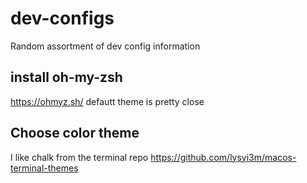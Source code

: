 # dev-configs
Random assortment of dev config information

## install oh-my-zsh
https://ohmyz.sh/
defautt theme is pretty close

## Choose color theme
I like chalk from the terminal repo
https://github.com/lysyi3m/macos-terminal-themes
